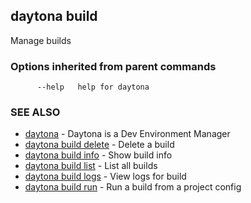 ## daytona build

Manage builds

### Options inherited from parent commands

```
      --help   help for daytona
```

### SEE ALSO

* [daytona](daytona.md)	 - Daytona is a Dev Environment Manager
* [daytona build delete](daytona_build_delete.md)	 - Delete a build
* [daytona build info](daytona_build_info.md)	 - Show build info
* [daytona build list](daytona_build_list.md)	 - List all builds
* [daytona build logs](daytona_build_logs.md)	 - View logs for build
* [daytona build run](daytona_build_run.md)	 - Run a build from a project config

